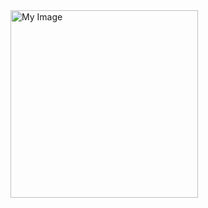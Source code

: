 <img src="https://i.ibb.co/pBBXwKXB/20250528-082308.png" alt="My Image" width="300" height="auto" />
